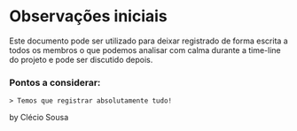 # Observações iniciais

Este documento pode ser utilizado para deixar registrado de forma escrita a todos os membros o que podemos analisar com calma durante a time-line do projeto e pode ser discutido 
depois.

### Pontos a considerar:
    > Temos que registrar absolutamente tudo!
by Clécio Sousa  

